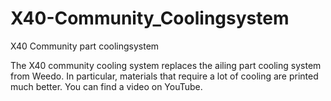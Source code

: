 # X40-Community_Coolingsystem
X40 Community part coolingsystem

The X40 community cooling system replaces the ailing part cooling system from Weedo. In particular, materials that require a lot of cooling are printed much better.
You can find a video on YouTube.
